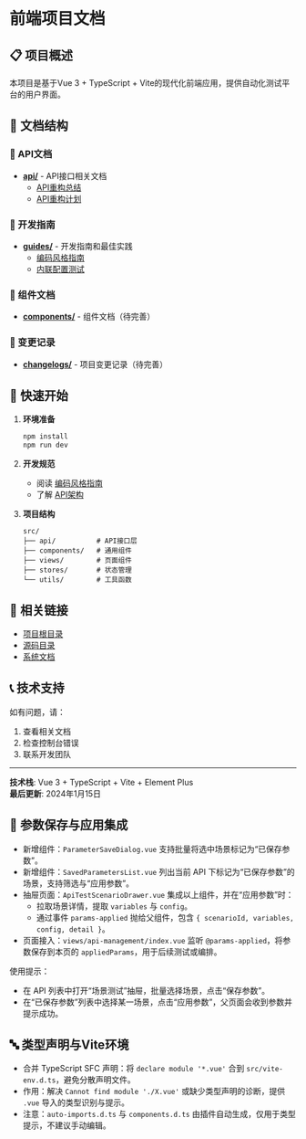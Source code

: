 # 前端项目文档

## 📋 项目概述

本项目是基于Vue 3 + TypeScript + Vite的现代化前端应用，提供自动化测试平台的用户界面。

## 📁 文档结构

### 🔧 API文档
- **[api/](./api/)** - API接口相关文档
  - [API重构总结](./api/refactor-summary.md)
  - [API重构计划](./api/refactor-plan.md)

### 📖 开发指南
- **[guides/](./guides/)** - 开发指南和最佳实践
  - [编码风格指南](./guides/coding-style.md)
  - [内联配置测试](./guides/inline-config-test.md)

### 🧩 组件文档
- **[components/](./components/)** - 组件文档（待完善）

### 📝 变更记录
- **[changelogs/](./changelogs/)** - 项目变更记录（待完善）

## 🚀 快速开始

1. **环境准备**
   ```bash
   npm install
   npm run dev
   ```

2. **开发规范**
   - 阅读 [编码风格指南](./guides/coding-style.md)
   - 了解 [API架构](./api/README.md)

3. **项目结构**
   ```
   src/
   ├── api/          # API接口层
   ├── components/   # 通用组件
   ├── views/        # 页面组件
   ├── stores/       # 状态管理
   └── utils/        # 工具函数
   ```

## 🔗 相关链接

- [项目根目录](../)
- [源码目录](../src/)
- [系统文档](../../docs/)

## 📞 技术支持

如有问题，请：
1. 查看相关文档
2. 检查控制台错误
3. 联系开发团队

---

**技术栈**: Vue 3 + TypeScript + Vite + Element Plus  
**最后更新**: 2024年1月15日

## 🧪 参数保存与应用集成

- 新增组件：`ParameterSaveDialog.vue` 支持批量将选中场景标记为“已保存参数”。
- 新增组件：`SavedParametersList.vue` 列出当前 API 下标记为“已保存参数”的场景，支持筛选与“应用参数”。
- 抽屉页面：`ApiTestScenarioDrawer.vue` 集成以上组件，并在“应用参数”时：
  - 拉取场景详情，提取 `variables` 与 `config`。
  - 通过事件 `params-applied` 抛给父组件，包含 `{ scenarioId, variables, config, detail }`。
- 页面接入：`views/api-management/index.vue` 监听 `@params-applied`，将参数保存到本页的 `appliedParams`，用于后续测试或编排。

使用提示：
- 在 API 列表中打开“场景测试”抽屉，批量选择场景，点击“保存参数”。
- 在“已保存参数”列表中选择某一场景，点击“应用参数”，父页面会收到参数并提示成功。

## 🔤 类型声明与Vite环境

- 合并 TypeScript SFC 声明：将 `declare module '*.vue'` 合到 `src/vite-env.d.ts`，避免分散声明文件。
- 作用：解决 `Cannot find module './X.vue'` 或缺少类型声明的诊断，提供 `.vue` 导入的类型识别与提示。
- 注意：`auto-imports.d.ts` 与 `components.d.ts` 由插件自动生成，仅用于类型提示，不建议手动编辑。